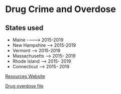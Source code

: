 # Drug Crime and Overdose

## States used
* Maine  ----> 2015-2019
* New Hampshire --> 2015-2019
* Vermont --> 2015-2019
* Massachusetts --> 2015- 2019
* Rhode Island --> 2015- 2019
* Connecticut --> 2015- 2019

[Resources Website](https://crime-data-explorer.fr.cloud.gov/pages/downloads)

[Drug overdose file](https://data.cdc.gov/NCHS/VSRR-Provisional-Drug-Overdose-Death-Counts/xkb8-kh2a)
